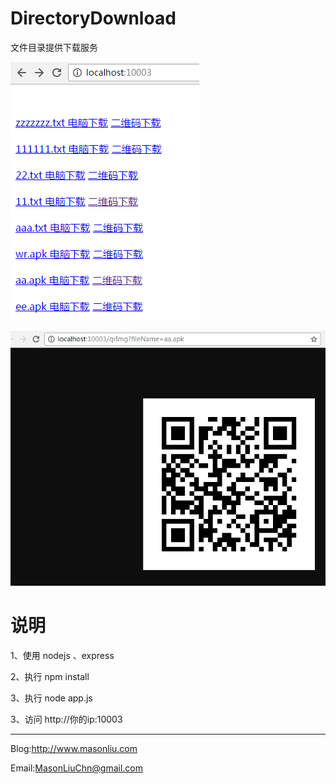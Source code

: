 # DirectoryDownload

文件目录提供下载服务

![alt tag](https://github.com/MasonLiuChn/DirectoryDownload/raw/master/pic/1.png)

![alt tag](https://github.com/MasonLiuChn/DirectoryDownload/raw/master/pic/2.png)

# 说明
1、使用 nodejs 、express

2、执行 npm install

3、执行 node app.js

3、访问 http://你的ip:10003

------
Blog:http://www.masonliu.com

Email:MasonLiuChn@gmail.com
